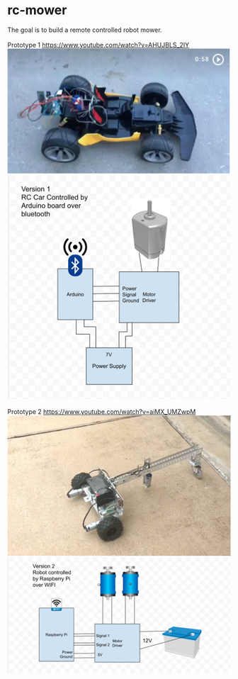 # rc-mower
The goal is to build a remote controlled robot mower.
</br>
</br>
Prototype 1
https://www.youtube.com/watch?v=AHUJBLS_2IY
![v1-prototype](https://github.com/xwang0818/rc-mower/blob/master/images/v1-prototype.png?raw=true)
![v1-design](https://github.com/xwang0818/rc-mower/blob/master/images/v1-design.png?raw=true)
</br>
</br>
Prototype 2
https://www.youtube.com/watch?v=aiMX_UMZwpM
![v2-prototype](https://github.com/xwang0818/rc-mower/blob/master/images/v2-prototype.png?raw=true)
![v2-design](https://github.com/xwang0818/rc-mower/blob/master/images/v2-design.png?raw=true)

